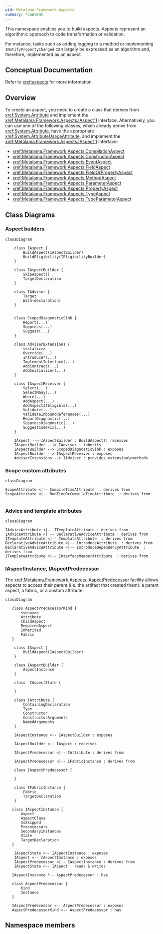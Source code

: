 ```yaml
---
uid: Metalama.Framework.Aspects
summary: *content
---
```


This namespace enables you to build aspects. Aspects represent an algorithmic approach to code transformation or validation.

For instance, tasks such as adding logging to a method or implementing `INotifyPropertyChanged` can largely be expressed as an algorithm and, therefore, implemented as an aspect.

## Conceptual Documentation

Refer to <xref:aspects> for more information.

## Overview

To create an aspect, you need to create a class that derives from <xref:System.Attribute> and implement the <xref:Metalama.Framework.Aspects.IAspect`1> interface. Alternatively, you can use one of the following classes, which already derive from <xref:System.Attribute>, have the appropriate <xref:System.AttributeUsageAttribute>, and implement the <xref:Metalama.Framework.Aspects.IAspect`1> interface:

* <xref:Metalama.Framework.Aspects.CompilationAspect>
* <xref:Metalama.Framework.Aspects.ConstructorAspect>
* <xref:Metalama.Framework.Aspects.EventAspect>
* <xref:Metalama.Framework.Aspects.FieldAspect>
* <xref:Metalama.Framework.Aspects.FieldOrPropertyAspect>
* <xref:Metalama.Framework.Aspects.MethodAspect>
* <xref:Metalama.Framework.Aspects.ParameterAspect>
* <xref:Metalama.Framework.Aspects.PropertyAspect>
* <xref:Metalama.Framework.Aspects.TypeAspect>
* <xref:Metalama.Framework.Aspects.TypeParameterAspect>

## Class Diagrams

### Aspect builders


```mermaid
classDiagram

    class IAspect {
        BuildAspect(IAspectBuilder)
        BuildEligibility(IEligibilityBuilder)
    }

    class IAspectBuilder {
        SkipAspect()
        TargetDeclaration
    }

    class IAdviser {
        Target
        With(declaration)
    }


    class ScopedDiagnosticSink {
        Report(...)
        Suppress(...)
        Suggest(...)
    }

    class AdviserExtensions {
        <<static>>
        Override(...)
        Introduce*(...)
        ImplementInterface(...)
        AddContract(...)
        AddInitializer(...)
    }

    class IAspectReceiver {
        Select(...)
        SelectMany(...)
        Where(...)
        AddAspect(...)
        AddAspectIfEligible(...)
        Validate(...)
        ValidateInboundReferences(...)
        ReportDiagnostic(...)
        SuppressDiagnostic(...)
        SuggestCodeFix(...)
    }

    IAspect --> IAspectBuilder : BuildAspect() receives
    IAspectBuilder --|> IAdviser : inherits 
    IAspectBuilder --> ScopedDiagnosticSink : exposes
    IAspectBuilder --> IAspectReceiver : exposes
    AdviserExtensions --> IAdviser : provides extension\nmethods

```

### Scope custom attributes

```mermaid
classDiagram

ScopeAttribute <|-- CompileTimeAttribute  : derives from
ScopeAttribute <|-- RunTimeOrCompileTimeAttribute  : derives from


```

### Advice and template attributes

```mermaid
classDiagram

IAdviceAttribute <|-- ITemplateAttribute : derives from
IAdviceAttribute <| -- DeclarativeAdviceAttribute : derives from
ITemplateAttribute <|-- TemplateAttribute  : derives from
DeclarativeAdviceAttribute <|-- IntroduceAttribute  : derives from
DeclarativeAdviceAttribute <|-- IntroduceDependencyAttribute  : derives from
ITemplateAttribute <|-- InterfaceMemberAttribute  : derives from
```

### IAspectInstance, IAspectPredecessor

The <xref:Metalama.Framework.Aspects.IAspectPredecessor> facility allows aspects to access their parent (i.e. the artifact that created them): a parent aspect, a fabric, or a custom attribute.

```mermaid
classDiagram

   class AspectPredecessorKind {
       <<enum>>
       Attribute
       ChildAspect
       RequiredAspect
       Inherited
       Fabric
   }

    class IAspect {
        BuildAspect(IAspectBuilder)
    }

    class IAspectBuilder {
        AspectInstance
    }

    class  IAspectState {

    }

    class IAttribute {
        ContainingDeclaration
        Type
        Constructor
        ConstructorArguments
        NamedArguments
    }

    IAspectInstance <-- IAspectBuilder : exposes

    IAspectBuilder <-- IAspect : receives

    IAspectPredecessor <|-- IAttribute : derives from

    IAspectPredecessor <|-- IFabricInstance : derives from

    class IAspectPredecessor {

    }

    class IFabricInstance {
        Fabric
        TargetDeclaration
    }

   class IAspectInstance {
       Aspect
       AspectClass
       IsSkipped
       Procecessors
       SecondaryInstances
       State
       TargetDeclaration
   }

    IAspectState <-- IAspectInstance : exposes
    IAspect <-- IAspectInstance : exposes
    IAspectPredecessor <|-- IAspectInstance : derives from
    IAspectState <-- IAspect : reads & writes

   IAspectInstance *-- AspectPredecessor : has

   class AspectPredecessor {
       Kind
       Instance
   }

   IAspectPredecessor <-- AspectPredecessor : exposes
   AspectPredecessorKind <-- AspectPredecessor : has

```

## Namespace members
